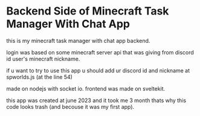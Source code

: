 ﻿# Backend Side of Minecraft Task Manager With Chat App

this is my minecraft task manager with chat app backend.

login was based on some minecraft server api that was giving from discord id user's minecraft nickname.

if u want to try to use this app u should  add ur discord id and nickname at spworlds.js (at the line 54)


made on nodejs with socket io. frontend was made on sveltekit.

this app was created at june 2023 and it took me 3 month thats why this code looks trash (and becouse it was my first app).
